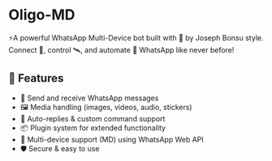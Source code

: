 # Oligo-MD
⚡A powerful WhatsApp Multi-Device bot built with 💚 by Joseph Bonsu style. Connect 🔗, control 🛰, and automate 🔧 WhatsApp like never before! 

## 🔧 Features
- 💬 Send and receive WhatsApp messages
- 🖼️ Media handling (images, videos, audio, stickers)
- 🔁 Auto-replies & custom command support
- 📦 Plugin system for extended functionality
- 📱 Multi-device support (MD) using WhatsApp Web API
- 🛡️ Secure & easy to use
